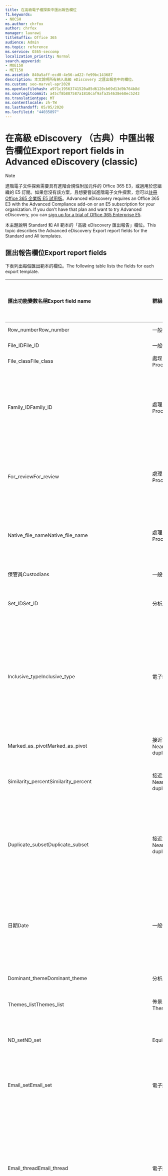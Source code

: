 ```yaml
---
title: 在高級電子檔探索中匯出報告欄位
f1.keywords:
- NOCSH
ms.author: chrfox
author: chrfox
manager: laurawi
titleSuffix: Office 365
audience: Admin
ms.topic: reference
ms.service: O365-seccomp
localization_priority: Normal
search.appverid:
- MOE150
- MET150
ms.assetid: 840a5aff-ecd0-4e56-ad22-fe99bc143687
description: 本文說明所有納入高級 eDiscovery 之匯出報告中的欄位。
ms.custom: seo-marvel-apr2020
ms.openlocfilehash: a971c19563741520a85d6120cb69d13d9b764b8d
ms.sourcegitcommit: a45cf8b887587a1810caf9afa354638e68ec5243
ms.translationtype: MT
ms.contentlocale: zh-TW
ms.lasthandoff: 05/05/2020
ms.locfileid: "44035897"
---
```

# <a name="export-report-fields-in-advanced-ediscovery-classic"></a><span data-ttu-id="b7404-103">在高級 eDiscovery （古典）中匯出報告欄位</span><span class="sxs-lookup"><span data-stu-id="b7404-103">Export report fields in Advanced eDiscovery (classic)</span></span>

> [!NOTE]
> <span data-ttu-id="b7404-p101">進階電子文件探索需要具有進階合規性附加元件的 Office 365 E3，或適用於您組織的 E5 訂閱。如果您沒有該方案，且想要嘗試進階電子文件探索，您可以[註冊 Office 365 企業版 E5 試用版](https://go.microsoft.com/fwlink/p/?LinkID=698279)。</span><span class="sxs-lookup"><span data-stu-id="b7404-p101">Advanced eDiscovery requires an Office 365 E3 with the Advanced Compliance add-on or an E5 subscription for your organization. If you don't have that plan and want to try Advanced eDiscovery, you can [sign up for a trial of Office 365 Enterprise E5](https://go.microsoft.com/fwlink/p/?LinkID=698279).</span></span> 
  
<span data-ttu-id="b7404-106">本主題說明 Standard 和 All 範本的「高級 eDiscovery 匯出報告」欄位。</span><span class="sxs-lookup"><span data-stu-id="b7404-106">This topic describes the Advanced eDiscovery Export report fields for the Standard and All templates.</span></span>
  
## <a name="export-report-fields"></a><span data-ttu-id="b7404-107">匯出報告欄位</span><span class="sxs-lookup"><span data-stu-id="b7404-107">Export report fields</span></span>

<span data-ttu-id="b7404-108">下表列出每個匯出範本的欄位。</span><span class="sxs-lookup"><span data-stu-id="b7404-108">The following table lists the fields for each export template.</span></span>
  
|<span data-ttu-id="b7404-109">**匯出功能變數名稱**</span><span class="sxs-lookup"><span data-stu-id="b7404-109">**Export field name**</span></span>|<span data-ttu-id="b7404-110">**群組**</span><span class="sxs-lookup"><span data-stu-id="b7404-110">**Group**</span></span>|<span data-ttu-id="b7404-111">**說明**</span><span class="sxs-lookup"><span data-stu-id="b7404-111">**Description**</span></span>|<span data-ttu-id="b7404-112">**可用於標準範本**</span><span class="sxs-lookup"><span data-stu-id="b7404-112">**Available in Standard template**</span></span>|<span data-ttu-id="b7404-113">**可用於所有範本**</span><span class="sxs-lookup"><span data-stu-id="b7404-113">**Available in All template**</span></span>|
|:-----|:-----|:-----|:-----|:-----|
|<span data-ttu-id="b7404-114">Row_number</span><span class="sxs-lookup"><span data-stu-id="b7404-114">Row_number</span></span>  <br/> |<span data-ttu-id="b7404-115">一般</span><span class="sxs-lookup"><span data-stu-id="b7404-115">General</span></span>  <br/> |<span data-ttu-id="b7404-116">列號。</span><span class="sxs-lookup"><span data-stu-id="b7404-116">Row number.</span></span>  <br/> |<span data-ttu-id="b7404-117">是</span><span class="sxs-lookup"><span data-stu-id="b7404-117">Yes</span></span>  <br/> |<span data-ttu-id="b7404-118">是</span><span class="sxs-lookup"><span data-stu-id="b7404-118">Yes</span></span>  <br/> |
|<span data-ttu-id="b7404-119">File_ID</span><span class="sxs-lookup"><span data-stu-id="b7404-119">File_ID</span></span>  <br/> |<span data-ttu-id="b7404-120">一般</span><span class="sxs-lookup"><span data-stu-id="b7404-120">General</span></span>  <br/> |<span data-ttu-id="b7404-121">檔識別碼。</span><span class="sxs-lookup"><span data-stu-id="b7404-121">File ID.</span></span>  <br/> |<span data-ttu-id="b7404-122">是</span><span class="sxs-lookup"><span data-stu-id="b7404-122">Yes</span></span>  <br/> |<span data-ttu-id="b7404-123">是</span><span class="sxs-lookup"><span data-stu-id="b7404-123">Yes</span></span>  <br/> |
|<span data-ttu-id="b7404-124">File_class</span><span class="sxs-lookup"><span data-stu-id="b7404-124">File_class</span></span>  <br/> |<span data-ttu-id="b7404-125">處理</span><span class="sxs-lookup"><span data-stu-id="b7404-125">Processing</span></span>  <br/> |<span data-ttu-id="b7404-126">檔類別。</span><span class="sxs-lookup"><span data-stu-id="b7404-126">File class.</span></span>  <br/> |<span data-ttu-id="b7404-127">是</span><span class="sxs-lookup"><span data-stu-id="b7404-127">Yes</span></span>  <br/> |<span data-ttu-id="b7404-128">是</span><span class="sxs-lookup"><span data-stu-id="b7404-128">Yes</span></span>  <br/> |
|<span data-ttu-id="b7404-129">Family_ID</span><span class="sxs-lookup"><span data-stu-id="b7404-129">Family_ID</span></span>  <br/> |<span data-ttu-id="b7404-130">處理</span><span class="sxs-lookup"><span data-stu-id="b7404-130">Processing</span></span>  <br/> |<span data-ttu-id="b7404-131">用以群組檔案（通常是電子郵件實例及其附件）的數值識別碼。</span><span class="sxs-lookup"><span data-stu-id="b7404-131">Numeric identifier that is used to group files (usually email instance and its attachments).</span></span>  <br/> |<span data-ttu-id="b7404-132">是</span><span class="sxs-lookup"><span data-stu-id="b7404-132">Yes</span></span>  <br/> |<span data-ttu-id="b7404-133">是</span><span class="sxs-lookup"><span data-stu-id="b7404-133">Yes</span></span>  <br/> |
|<span data-ttu-id="b7404-134">For_review</span><span class="sxs-lookup"><span data-stu-id="b7404-134">For_review</span></span>  <br/> |<span data-ttu-id="b7404-135">處理</span><span class="sxs-lookup"><span data-stu-id="b7404-135">Processing</span></span>  <br/> |<span data-ttu-id="b7404-136">旗標，指出將會包含在 [匯出以供審閱] 欄位。</span><span class="sxs-lookup"><span data-stu-id="b7404-136">Flag to indicate that the field will be included in export for review.</span></span>  <br/> |<span data-ttu-id="b7404-137">是</span><span class="sxs-lookup"><span data-stu-id="b7404-137">Yes</span></span>  <br/> |<span data-ttu-id="b7404-138">是</span><span class="sxs-lookup"><span data-stu-id="b7404-138">Yes</span></span>  <br/> |
|<span data-ttu-id="b7404-139">Native_file_name</span><span class="sxs-lookup"><span data-stu-id="b7404-139">Native_file_name</span></span>  <br/> |<span data-ttu-id="b7404-140">處理</span><span class="sxs-lookup"><span data-stu-id="b7404-140">Processing</span></span>  <br/> |<span data-ttu-id="b7404-141">原生檔案名，未參照資料夾及副檔名。</span><span class="sxs-lookup"><span data-stu-id="b7404-141">Native file name, without referencing folder and extension.</span></span>  <br/> |<span data-ttu-id="b7404-142">是</span><span class="sxs-lookup"><span data-stu-id="b7404-142">Yes</span></span>  <br/> |<span data-ttu-id="b7404-143">是</span><span class="sxs-lookup"><span data-stu-id="b7404-143">Yes</span></span>  <br/> |
|<span data-ttu-id="b7404-144">保管員</span><span class="sxs-lookup"><span data-stu-id="b7404-144">Custodians</span></span>  <br/> |<span data-ttu-id="b7404-145">一般</span><span class="sxs-lookup"><span data-stu-id="b7404-145">General</span></span>  <br/> |<span data-ttu-id="b7404-146">檔案的管理員。</span><span class="sxs-lookup"><span data-stu-id="b7404-146">Custodian of the file.</span></span>  <br/> |<span data-ttu-id="b7404-147">是</span><span class="sxs-lookup"><span data-stu-id="b7404-147">Yes</span></span>  <br/> |<span data-ttu-id="b7404-148">是</span><span class="sxs-lookup"><span data-stu-id="b7404-148">Yes</span></span>  <br/> |
|<span data-ttu-id="b7404-149">Set_ID</span><span class="sxs-lookup"><span data-stu-id="b7404-149">Set_ID</span></span>  <br/> |<span data-ttu-id="b7404-150">分析</span><span class="sxs-lookup"><span data-stu-id="b7404-150">Analyze</span></span>  <br/> |<span data-ttu-id="b7404-151">"ND set" 或「電子郵件組」識別碼。</span><span class="sxs-lookup"><span data-stu-id="b7404-151">"ND set" or "Email set" id.</span></span>  <br/> |<span data-ttu-id="b7404-152">是</span><span class="sxs-lookup"><span data-stu-id="b7404-152">Yes</span></span>  <br/> |<span data-ttu-id="b7404-153">是</span><span class="sxs-lookup"><span data-stu-id="b7404-153">Yes</span></span>  <br/> |
|<span data-ttu-id="b7404-154">Inclusive_type</span><span class="sxs-lookup"><span data-stu-id="b7404-154">Inclusive_type</span></span>  <br/> |<span data-ttu-id="b7404-155">電子郵件</span><span class="sxs-lookup"><span data-stu-id="b7404-155">Email</span></span>  <br/> |<span data-ttu-id="b7404-156">會指出是否包含檔，根據下列值：0（非包含）、包含1個包含專案、包含2個包含的副本。</span><span class="sxs-lookup"><span data-stu-id="b7404-156">Indicates if file is inclusive, according to the following values: 0 - not inclusive, 1 - Inclusive, 2 - Inclusive minus, 3 - Inclusive copy.</span></span>  <br/> |<span data-ttu-id="b7404-157">是</span><span class="sxs-lookup"><span data-stu-id="b7404-157">Yes</span></span>  <br/> |<span data-ttu-id="b7404-158">是</span><span class="sxs-lookup"><span data-stu-id="b7404-158">Yes</span></span>  <br/> |
|<span data-ttu-id="b7404-159">Marked_as_pivot</span><span class="sxs-lookup"><span data-stu-id="b7404-159">Marked_as_pivot</span></span>  <br/> |<span data-ttu-id="b7404-160">接近重複專案</span><span class="sxs-lookup"><span data-stu-id="b7404-160">Near duplicates</span></span>  <br/> |<span data-ttu-id="b7404-161">會指出檔是否為 pivot。</span><span class="sxs-lookup"><span data-stu-id="b7404-161">Indicates if the file is a pivot.</span></span>  <br/> |<span data-ttu-id="b7404-162">是</span><span class="sxs-lookup"><span data-stu-id="b7404-162">Yes</span></span>  <br/> |<span data-ttu-id="b7404-163">是</span><span class="sxs-lookup"><span data-stu-id="b7404-163">Yes</span></span>  <br/> |
|<span data-ttu-id="b7404-164">Similarity_percent</span><span class="sxs-lookup"><span data-stu-id="b7404-164">Similarity_percent</span></span>  <br/> |<span data-ttu-id="b7404-165">接近重複專案</span><span class="sxs-lookup"><span data-stu-id="b7404-165">Near duplicates</span></span>  <br/> |<span data-ttu-id="b7404-166">相對於 pivot 的相似性百分比。</span><span class="sxs-lookup"><span data-stu-id="b7404-166">Percentage of similarity relative to the pivot.</span></span>  <br/> |<span data-ttu-id="b7404-167">是</span><span class="sxs-lookup"><span data-stu-id="b7404-167">Yes</span></span>  <br/> |<span data-ttu-id="b7404-168">是</span><span class="sxs-lookup"><span data-stu-id="b7404-168">Yes</span></span>  <br/> |
|<span data-ttu-id="b7404-169">Duplicate_subset</span><span class="sxs-lookup"><span data-stu-id="b7404-169">Duplicate_subset</span></span>  <br/> |<span data-ttu-id="b7404-170">接近重複專案</span><span class="sxs-lookup"><span data-stu-id="b7404-170">Near duplicates</span></span>  <br/> |<span data-ttu-id="b7404-171">重複子集的唯一識別碼。</span><span class="sxs-lookup"><span data-stu-id="b7404-171">Unique identifier of the duplicate subset.</span></span> <span data-ttu-id="b7404-172">會指出檔案是否有完全相同的文字重複。</span><span class="sxs-lookup"><span data-stu-id="b7404-172">Indicates whether the file has exact text duplicates.</span></span>  <br/> |<span data-ttu-id="b7404-173">是</span><span class="sxs-lookup"><span data-stu-id="b7404-173">Yes</span></span>  <br/> |<span data-ttu-id="b7404-174">是</span><span class="sxs-lookup"><span data-stu-id="b7404-174">Yes</span></span>  <br/> |
|<span data-ttu-id="b7404-175">日期</span><span class="sxs-lookup"><span data-stu-id="b7404-175">Date</span></span>  <br/> |<span data-ttu-id="b7404-176">一般</span><span class="sxs-lookup"><span data-stu-id="b7404-176">General</span></span>  <br/> |<span data-ttu-id="b7404-177">檔日期（取決於檔案類型-電子郵件：傳送日期; 檔：修改日期）。</span><span class="sxs-lookup"><span data-stu-id="b7404-177">Date of file (depends on file type - email: date sent; document: date modified).</span></span>  <br/> |<span data-ttu-id="b7404-178">是</span><span class="sxs-lookup"><span data-stu-id="b7404-178">Yes</span></span>  <br/> |<span data-ttu-id="b7404-179">是</span><span class="sxs-lookup"><span data-stu-id="b7404-179">Yes</span></span>  <br/> |
|<span data-ttu-id="b7404-180">Dominant_theme</span><span class="sxs-lookup"><span data-stu-id="b7404-180">Dominant_theme</span></span>  <br/> |<span data-ttu-id="b7404-181">分析</span><span class="sxs-lookup"><span data-stu-id="b7404-181">Analyze</span></span>  <br/> |<span data-ttu-id="b7404-182">檔案的主要主題。</span><span class="sxs-lookup"><span data-stu-id="b7404-182">Primary Theme of the file.</span></span>  <br/> |<span data-ttu-id="b7404-183">是</span><span class="sxs-lookup"><span data-stu-id="b7404-183">Yes</span></span>  <br/> |<span data-ttu-id="b7404-184">是</span><span class="sxs-lookup"><span data-stu-id="b7404-184">Yes</span></span>  <br/> |
|<span data-ttu-id="b7404-185">Themes_list</span><span class="sxs-lookup"><span data-stu-id="b7404-185">Themes_list</span></span>  <br/> |<span data-ttu-id="b7404-186">佈景主題</span><span class="sxs-lookup"><span data-stu-id="b7404-186">Themes</span></span>  <br/> |<span data-ttu-id="b7404-187">主題名稱的清單。</span><span class="sxs-lookup"><span data-stu-id="b7404-187">List of Theme names.</span></span>  <br/> |<span data-ttu-id="b7404-188">是</span><span class="sxs-lookup"><span data-stu-id="b7404-188">Yes</span></span>  <br/> |<span data-ttu-id="b7404-189">是</span><span class="sxs-lookup"><span data-stu-id="b7404-189">Yes</span></span>  <br/> |
|<span data-ttu-id="b7404-190">ND_set</span><span class="sxs-lookup"><span data-stu-id="b7404-190">ND_set</span></span>  <br/> |<span data-ttu-id="b7404-191">EquiSet</span><span class="sxs-lookup"><span data-stu-id="b7404-191">EquiSet</span></span>  <br/> |<span data-ttu-id="b7404-192">Nearduplicate 集的唯一數位識別碼。</span><span class="sxs-lookup"><span data-stu-id="b7404-192">Unique numeric identifier of a Nearduplicate set.</span></span>  <br/> |<span data-ttu-id="b7404-193">是</span><span class="sxs-lookup"><span data-stu-id="b7404-193">Yes</span></span>  <br/> |<span data-ttu-id="b7404-194">是</span><span class="sxs-lookup"><span data-stu-id="b7404-194">Yes</span></span>  <br/> |
|<span data-ttu-id="b7404-195">Email_set</span><span class="sxs-lookup"><span data-stu-id="b7404-195">Email_set</span></span>  <br/> |<span data-ttu-id="b7404-196">電子郵件</span><span class="sxs-lookup"><span data-stu-id="b7404-196">Email</span></span>  <br/> |<span data-ttu-id="b7404-197">電子郵件組的唯一數位識別碼。</span><span class="sxs-lookup"><span data-stu-id="b7404-197">Unique numeric identifier of an Email set.</span></span>  <br/> |<span data-ttu-id="b7404-198">是</span><span class="sxs-lookup"><span data-stu-id="b7404-198">Yes</span></span>  <br/> |<span data-ttu-id="b7404-199">是</span><span class="sxs-lookup"><span data-stu-id="b7404-199">Yes</span></span>  <br/> |
|<span data-ttu-id="b7404-200">Email_thread</span><span class="sxs-lookup"><span data-stu-id="b7404-200">Email_thread</span></span>  <br/> |<span data-ttu-id="b7404-201">電子郵件</span><span class="sxs-lookup"><span data-stu-id="b7404-201">Email</span></span>  <br/> |<span data-ttu-id="b7404-202">描述電子郵件內電子郵件的位置，此電子郵件是由從根目錄到目前電子郵件的所有節點 IDs 所組成，以句點分隔。</span><span class="sxs-lookup"><span data-stu-id="b7404-202">Describes the position of the email within the Email set Consists of all Node IDs from the root to the current email, separated by periods.</span></span>  <br/> |<span data-ttu-id="b7404-203">是</span><span class="sxs-lookup"><span data-stu-id="b7404-203">Yes</span></span>  <br/> |<span data-ttu-id="b7404-204">是</span><span class="sxs-lookup"><span data-stu-id="b7404-204">Yes</span></span>  <br/> |
|<span data-ttu-id="b7404-205">Email_subject</span><span class="sxs-lookup"><span data-stu-id="b7404-205">Email_subject</span></span>  <br/> |<span data-ttu-id="b7404-206">電子郵件</span><span class="sxs-lookup"><span data-stu-id="b7404-206">Email</span></span>  <br/> |<span data-ttu-id="b7404-207">電子郵件的主旨。</span><span class="sxs-lookup"><span data-stu-id="b7404-207">Subject of the email.</span></span>  <br/> |<span data-ttu-id="b7404-208">是</span><span class="sxs-lookup"><span data-stu-id="b7404-208">Yes</span></span>  <br/> |<span data-ttu-id="b7404-209">是</span><span class="sxs-lookup"><span data-stu-id="b7404-209">Yes</span></span>  <br/> |
|<span data-ttu-id="b7404-210">Email_date_sent</span><span class="sxs-lookup"><span data-stu-id="b7404-210">Email_date_sent</span></span>  <br/> |<span data-ttu-id="b7404-211">電子郵件</span><span class="sxs-lookup"><span data-stu-id="b7404-211">Email</span></span>  <br/> |<span data-ttu-id="b7404-212">電子郵件的傳送日期。</span><span class="sxs-lookup"><span data-stu-id="b7404-212">Date on which the email was sent.</span></span>  <br/> |<span data-ttu-id="b7404-213">是</span><span class="sxs-lookup"><span data-stu-id="b7404-213">Yes</span></span>  <br/> |<span data-ttu-id="b7404-214">是</span><span class="sxs-lookup"><span data-stu-id="b7404-214">Yes</span></span>  <br/> |
|<span data-ttu-id="b7404-215">Email_participants</span><span class="sxs-lookup"><span data-stu-id="b7404-215">Email_participants</span></span>  <br/> |<span data-ttu-id="b7404-216">電子郵件</span><span class="sxs-lookup"><span data-stu-id="b7404-216">Email</span></span>  <br/> |<span data-ttu-id="b7404-217">電子郵件線索中所有參與者的電子郵件地址，包含缺失的連結。</span><span class="sxs-lookup"><span data-stu-id="b7404-217">Email addresses of all participants in an email thread, including for missing links.</span></span>  <br/> |<span data-ttu-id="b7404-218">是</span><span class="sxs-lookup"><span data-stu-id="b7404-218">Yes</span></span>  <br/> |<span data-ttu-id="b7404-219">是</span><span class="sxs-lookup"><span data-stu-id="b7404-219">Yes</span></span>  <br/> |
|<span data-ttu-id="b7404-220">Email_participant_domains</span><span class="sxs-lookup"><span data-stu-id="b7404-220">Email_participant_domains</span></span>  <br/> |<span data-ttu-id="b7404-221">電子郵件</span><span class="sxs-lookup"><span data-stu-id="b7404-221">Email</span></span>  <br/> |<span data-ttu-id="b7404-222">電子郵件執行緒中所有參與者的網域，包含缺失的連結。</span><span class="sxs-lookup"><span data-stu-id="b7404-222">Domains of all participants in an email thread, including for missing link.</span></span>  <br/> |<span data-ttu-id="b7404-223">是</span><span class="sxs-lookup"><span data-stu-id="b7404-223">Yes</span></span>  <br/> |<span data-ttu-id="b7404-224">是</span><span class="sxs-lookup"><span data-stu-id="b7404-224">Yes</span></span>  <br/> |
|<span data-ttu-id="b7404-225">Email_sender</span><span class="sxs-lookup"><span data-stu-id="b7404-225">Email_sender</span></span>  <br/> |<span data-ttu-id="b7404-226">電子郵件</span><span class="sxs-lookup"><span data-stu-id="b7404-226">Email</span></span>  <br/> |<span data-ttu-id="b7404-227">電子郵件寄件者名稱及（或）位址。</span><span class="sxs-lookup"><span data-stu-id="b7404-227">Email sender name and/or address.</span></span>  <br/> |<span data-ttu-id="b7404-228">是</span><span class="sxs-lookup"><span data-stu-id="b7404-228">Yes</span></span>  <br/> |<span data-ttu-id="b7404-229">是</span><span class="sxs-lookup"><span data-stu-id="b7404-229">Yes</span></span>  <br/> |
|<span data-ttu-id="b7404-230">Email_sender_domain</span><span class="sxs-lookup"><span data-stu-id="b7404-230">Email_sender_domain</span></span>  <br/> |<span data-ttu-id="b7404-231">電子郵件</span><span class="sxs-lookup"><span data-stu-id="b7404-231">Email</span></span>  <br/> |<span data-ttu-id="b7404-232">電子郵件寄件者的網域。</span><span class="sxs-lookup"><span data-stu-id="b7404-232">Email sender's domain.</span></span>  <br/> |<span data-ttu-id="b7404-233">是</span><span class="sxs-lookup"><span data-stu-id="b7404-233">Yes</span></span>  <br/> |<span data-ttu-id="b7404-234">是</span><span class="sxs-lookup"><span data-stu-id="b7404-234">Yes</span></span>  <br/> |
|<span data-ttu-id="b7404-235">Email_to</span><span class="sxs-lookup"><span data-stu-id="b7404-235">Email_to</span></span>  <br/> |<span data-ttu-id="b7404-236">電子郵件</span><span class="sxs-lookup"><span data-stu-id="b7404-236">Email</span></span>  <br/> |<span data-ttu-id="b7404-237">電子郵件的收件者。</span><span class="sxs-lookup"><span data-stu-id="b7404-237">To recipient of the email.</span></span>  <br/> |<span data-ttu-id="b7404-238">是</span><span class="sxs-lookup"><span data-stu-id="b7404-238">Yes</span></span>  <br/> |<span data-ttu-id="b7404-239">是</span><span class="sxs-lookup"><span data-stu-id="b7404-239">Yes</span></span>  <br/> |
|<span data-ttu-id="b7404-240">Email_cc</span><span class="sxs-lookup"><span data-stu-id="b7404-240">Email_cc</span></span>  <br/> |<span data-ttu-id="b7404-241">電子郵件</span><span class="sxs-lookup"><span data-stu-id="b7404-241">Email</span></span>  <br/> |<span data-ttu-id="b7404-242">電子郵件的抄送收件者。</span><span class="sxs-lookup"><span data-stu-id="b7404-242">CC recipient of the email.</span></span>  <br/> |<span data-ttu-id="b7404-243">是</span><span class="sxs-lookup"><span data-stu-id="b7404-243">Yes</span></span>  <br/> |<span data-ttu-id="b7404-244">是</span><span class="sxs-lookup"><span data-stu-id="b7404-244">Yes</span></span>  <br/> |
|<span data-ttu-id="b7404-245">Email_bcc</span><span class="sxs-lookup"><span data-stu-id="b7404-245">Email_bcc</span></span>  <br/> |<span data-ttu-id="b7404-246">電子郵件</span><span class="sxs-lookup"><span data-stu-id="b7404-246">Email</span></span>  <br/> |<span data-ttu-id="b7404-247">電子郵件的密件副本收件者。</span><span class="sxs-lookup"><span data-stu-id="b7404-247">BCC recipient of the email.</span></span>  <br/> |<span data-ttu-id="b7404-248">是</span><span class="sxs-lookup"><span data-stu-id="b7404-248">Yes</span></span>  <br/> |<span data-ttu-id="b7404-249">是</span><span class="sxs-lookup"><span data-stu-id="b7404-249">Yes</span></span>  <br/> |
|<span data-ttu-id="b7404-250">Email_recipient_domains</span><span class="sxs-lookup"><span data-stu-id="b7404-250">Email_recipient_domains</span></span>  <br/> |<span data-ttu-id="b7404-251">電子郵件</span><span class="sxs-lookup"><span data-stu-id="b7404-251">Email</span></span>  <br/> |<span data-ttu-id="b7404-252">電子郵件收件者網域（收件者、抄送及密送）。</span><span class="sxs-lookup"><span data-stu-id="b7404-252">Email recipients domains (To, CC, and BCC).</span></span>  <br/> |<span data-ttu-id="b7404-253">是</span><span class="sxs-lookup"><span data-stu-id="b7404-253">Yes</span></span>  <br/> |<span data-ttu-id="b7404-254">是</span><span class="sxs-lookup"><span data-stu-id="b7404-254">Yes</span></span>  <br/> |
|<span data-ttu-id="b7404-255">Email_date_received</span><span class="sxs-lookup"><span data-stu-id="b7404-255">Email_date_received</span></span>  <br/> |<span data-ttu-id="b7404-256">電子郵件</span><span class="sxs-lookup"><span data-stu-id="b7404-256">Email</span></span>  <br/> |<span data-ttu-id="b7404-257">接收電子郵件的日期。</span><span class="sxs-lookup"><span data-stu-id="b7404-257">Date on which email was received.</span></span>  <br/> |<span data-ttu-id="b7404-258">是</span><span class="sxs-lookup"><span data-stu-id="b7404-258">Yes</span></span>  <br/> |<span data-ttu-id="b7404-259">是</span><span class="sxs-lookup"><span data-stu-id="b7404-259">Yes</span></span>  <br/> |
|<span data-ttu-id="b7404-260">Email_action</span><span class="sxs-lookup"><span data-stu-id="b7404-260">Email_action</span></span>  <br/> |<span data-ttu-id="b7404-261">電子郵件</span><span class="sxs-lookup"><span data-stu-id="b7404-261">Email</span></span>  <br/> |<span data-ttu-id="b7404-262">值：根據電子郵件主旨：「轉寄」（適用于 "FW:"）、「回復」（適用于 "RE:"）或 "Other" （其他主題文字）。</span><span class="sxs-lookup"><span data-stu-id="b7404-262">Values: according to Email Subject: "Forward" (for "FW:"), "Reply" (for "RE:") or "Other" (other Subject text).</span></span>  <br/> |<span data-ttu-id="b7404-263">是</span><span class="sxs-lookup"><span data-stu-id="b7404-263">Yes</span></span>  <br/> |<span data-ttu-id="b7404-264">是</span><span class="sxs-lookup"><span data-stu-id="b7404-264">Yes</span></span>  <br/> |
|<span data-ttu-id="b7404-265">Meeting_Start_Date/Time</span><span class="sxs-lookup"><span data-stu-id="b7404-265">Meeting_Start_Date/Time</span></span>  <br/> ||<span data-ttu-id="b7404-266">會議專案開始的日期和時間。</span><span class="sxs-lookup"><span data-stu-id="b7404-266">The date and time at which a meeting item started.</span></span>  <br/> |<span data-ttu-id="b7404-267">是</span><span class="sxs-lookup"><span data-stu-id="b7404-267">Yes</span></span>  <br/> |<span data-ttu-id="b7404-268">是</span><span class="sxs-lookup"><span data-stu-id="b7404-268">Yes</span></span>  <br/> |
|<span data-ttu-id="b7404-269">Meeting_End_Date/Time</span><span class="sxs-lookup"><span data-stu-id="b7404-269">Meeting_End_Date/Time</span></span>  <br/> ||<span data-ttu-id="b7404-270">會議專案結束的日期和時間。</span><span class="sxs-lookup"><span data-stu-id="b7404-270">The date and time at which a meeting item ended.</span></span>  <br/> |<span data-ttu-id="b7404-271">是</span><span class="sxs-lookup"><span data-stu-id="b7404-271">Yes</span></span>  <br/> |<span data-ttu-id="b7404-272">是</span><span class="sxs-lookup"><span data-stu-id="b7404-272">Yes</span></span>  <br/> |
|<span data-ttu-id="b7404-273">File_relevance_score</span><span class="sxs-lookup"><span data-stu-id="b7404-273">File_relevance_score</span></span>  <br/> |<span data-ttu-id="b7404-274">相關性</span><span class="sxs-lookup"><span data-stu-id="b7404-274">Relevance</span></span>  <br/> |<span data-ttu-id="b7404-275">相關性分數（0-100）。</span><span class="sxs-lookup"><span data-stu-id="b7404-275">Relevance score (0-100).</span></span> <span data-ttu-id="b7404-276">每個問題。</span><span class="sxs-lookup"><span data-stu-id="b7404-276">Per issue.</span></span>  <br/> |<span data-ttu-id="b7404-277">是</span><span class="sxs-lookup"><span data-stu-id="b7404-277">Yes</span></span>  <br/> |<span data-ttu-id="b7404-278">是</span><span class="sxs-lookup"><span data-stu-id="b7404-278">Yes</span></span>  <br/> |
|<span data-ttu-id="b7404-279">Family_relevance_score</span><span class="sxs-lookup"><span data-stu-id="b7404-279">Family_relevance_score</span></span>  <br/> |<span data-ttu-id="b7404-280">相關性</span><span class="sxs-lookup"><span data-stu-id="b7404-280">Relevance</span></span>  <br/> |<span data-ttu-id="b7404-281">最大系列相關性分數（0-100）。</span><span class="sxs-lookup"><span data-stu-id="b7404-281">Max family Relevance score (0-100).</span></span> <span data-ttu-id="b7404-282">每個問題。</span><span class="sxs-lookup"><span data-stu-id="b7404-282">Per issue.</span></span>  <br/> |<span data-ttu-id="b7404-283">是</span><span class="sxs-lookup"><span data-stu-id="b7404-283">Yes</span></span>  <br/> |<span data-ttu-id="b7404-284">是</span><span class="sxs-lookup"><span data-stu-id="b7404-284">Yes</span></span>  <br/> |
|<span data-ttu-id="b7404-285">Relevance_tag</span><span class="sxs-lookup"><span data-stu-id="b7404-285">Relevance_tag</span></span>  <br/> |<span data-ttu-id="b7404-286">相關性</span><span class="sxs-lookup"><span data-stu-id="b7404-286">Relevance</span></span>  <br/> |<span data-ttu-id="b7404-287">檔的標記（如果檔案已手動標示為相關性）。</span><span class="sxs-lookup"><span data-stu-id="b7404-287">Tagging of the file, if the file was manually tagged in Relevance.</span></span> <span data-ttu-id="b7404-288">每個問題。</span><span class="sxs-lookup"><span data-stu-id="b7404-288">Per issue.</span></span>  <br/> |<span data-ttu-id="b7404-289">是</span><span class="sxs-lookup"><span data-stu-id="b7404-289">Yes</span></span>  <br/> |<span data-ttu-id="b7404-290">是</span><span class="sxs-lookup"><span data-stu-id="b7404-290">Yes</span></span>  <br/> |
|<span data-ttu-id="b7404-291">Relevance_load_group</span><span class="sxs-lookup"><span data-stu-id="b7404-291">Relevance_load_group</span></span>  <br/> |<span data-ttu-id="b7404-292">相關性</span><span class="sxs-lookup"><span data-stu-id="b7404-292">Relevance</span></span>  <br/> |<span data-ttu-id="b7404-293">指定檔案的相關性載入群組，每個問題的欄位。</span><span class="sxs-lookup"><span data-stu-id="b7404-293">Relevance Load group, of the specified file, with a field per issue.</span></span>  <br/> |<span data-ttu-id="b7404-294">是</span><span class="sxs-lookup"><span data-stu-id="b7404-294">Yes</span></span>  <br/> |<span data-ttu-id="b7404-295">是</span><span class="sxs-lookup"><span data-stu-id="b7404-295">Yes</span></span>  <br/> |
|<span data-ttu-id="b7404-296">Normalized_relevance_score</span><span class="sxs-lookup"><span data-stu-id="b7404-296">Normalized_relevance_score</span></span>  <br/> |<span data-ttu-id="b7404-297">相關性</span><span class="sxs-lookup"><span data-stu-id="b7404-297">Relevance</span></span>  <br/> |<span data-ttu-id="b7404-298">標準化相關性分數（0-100），其適用于問題與負載之間的比較。</span><span class="sxs-lookup"><span data-stu-id="b7404-298">Normalized Relevance score (0-100), which is comparable between issues and loads.</span></span>  <br/> |<span data-ttu-id="b7404-299">是</span><span class="sxs-lookup"><span data-stu-id="b7404-299">Yes</span></span>  <br/> |<span data-ttu-id="b7404-300">是</span><span class="sxs-lookup"><span data-stu-id="b7404-300">Yes</span></span>  <br/> |
|<span data-ttu-id="b7404-301">Marked_as_seed</span><span class="sxs-lookup"><span data-stu-id="b7404-301">Marked_as_seed</span></span>  <br/> |<span data-ttu-id="b7404-302">相關性</span><span class="sxs-lookup"><span data-stu-id="b7404-302">Relevance</span></span>  <br/> |<span data-ttu-id="b7404-303">檔的標記（如果它已設定為每個問題的相關性檔案）/類別。</span><span class="sxs-lookup"><span data-stu-id="b7404-303">Tagging of the file, if it was set to be as a seed file in Relevance Per issue/category.</span></span>  <br/> |<span data-ttu-id="b7404-304">是</span><span class="sxs-lookup"><span data-stu-id="b7404-304">Yes</span></span>  <br/> |<span data-ttu-id="b7404-305">是</span><span class="sxs-lookup"><span data-stu-id="b7404-305">Yes</span></span>  <br/> |
|<span data-ttu-id="b7404-306">Marked_as_pre 標記</span><span class="sxs-lookup"><span data-stu-id="b7404-306">Marked_as_pre-tagged</span></span>  <br/> |<span data-ttu-id="b7404-307">相關性</span><span class="sxs-lookup"><span data-stu-id="b7404-307">Relevance</span></span>  <br/> |<span data-ttu-id="b7404-308">檔的標記（如果它已設定為 [每個問題的相關性）]。</span><span class="sxs-lookup"><span data-stu-id="b7404-308">Tagging of the file, if it was set as pre-tagged in Relevance Per issue/category.</span></span>  <br/> |<span data-ttu-id="b7404-309">是</span><span class="sxs-lookup"><span data-stu-id="b7404-309">Yes</span></span>  <br/> |<span data-ttu-id="b7404-310">是</span><span class="sxs-lookup"><span data-stu-id="b7404-310">Yes</span></span>  <br/> |
|<span data-ttu-id="b7404-311">Relevance_status_description</span><span class="sxs-lookup"><span data-stu-id="b7404-311">Relevance_status_description</span></span>  <br/> |<span data-ttu-id="b7404-312">相關性</span><span class="sxs-lookup"><span data-stu-id="b7404-312">Relevance</span></span>  <br/> |<span data-ttu-id="b7404-313">相關性狀態的描述。</span><span class="sxs-lookup"><span data-stu-id="b7404-313">Description of the relevance status.</span></span>  <br/> |<span data-ttu-id="b7404-314">是</span><span class="sxs-lookup"><span data-stu-id="b7404-314">Yes</span></span>  <br/> |<span data-ttu-id="b7404-315">是</span><span class="sxs-lookup"><span data-stu-id="b7404-315">Yes</span></span>  <br/> |
|<span data-ttu-id="b7404-316">留言</span><span class="sxs-lookup"><span data-stu-id="b7404-316">Comment</span></span>  <br/> |<span data-ttu-id="b7404-317">一般</span><span class="sxs-lookup"><span data-stu-id="b7404-317">General</span></span>  <br/> |<span data-ttu-id="b7404-318">使用者輸入的批註。</span><span class="sxs-lookup"><span data-stu-id="b7404-318">Comment entered by the user.</span></span>  <br/> |<span data-ttu-id="b7404-319">是</span><span class="sxs-lookup"><span data-stu-id="b7404-319">Yes</span></span>  <br/> |<span data-ttu-id="b7404-320">是</span><span class="sxs-lookup"><span data-stu-id="b7404-320">Yes</span></span>  <br/> |
|<span data-ttu-id="b7404-321">Export_input_path</span><span class="sxs-lookup"><span data-stu-id="b7404-321">Export_input_path</span></span>  <br/> |<span data-ttu-id="b7404-322">處理</span><span class="sxs-lookup"><span data-stu-id="b7404-322">Processing</span></span>  <br/> |<span data-ttu-id="b7404-323">匯出輸入路徑。</span><span class="sxs-lookup"><span data-stu-id="b7404-323">Export input path.</span></span>  <br/> |<span data-ttu-id="b7404-324">是</span><span class="sxs-lookup"><span data-stu-id="b7404-324">Yes</span></span>  <br/> |<span data-ttu-id="b7404-325">是</span><span class="sxs-lookup"><span data-stu-id="b7404-325">Yes</span></span>  <br/> |
|<span data-ttu-id="b7404-326">Pivot_ID</span><span class="sxs-lookup"><span data-stu-id="b7404-326">Pivot_ID</span></span>  <br/> |<span data-ttu-id="b7404-327">接近重複專案</span><span class="sxs-lookup"><span data-stu-id="b7404-327">Near Duplicates</span></span>  <br/> |<span data-ttu-id="b7404-328">檔的樞紐分析表識別碼。</span><span class="sxs-lookup"><span data-stu-id="b7404-328">Pivot ID of the file.</span></span>  <br/> |<span data-ttu-id="b7404-329">是</span><span class="sxs-lookup"><span data-stu-id="b7404-329">Yes</span></span>  <br/> |<span data-ttu-id="b7404-330">是</span><span class="sxs-lookup"><span data-stu-id="b7404-330">Yes</span></span>  <br/> |
|<span data-ttu-id="b7404-331">Family_size</span><span class="sxs-lookup"><span data-stu-id="b7404-331">Family_size</span></span>  <br/> |<span data-ttu-id="b7404-332">處理</span><span class="sxs-lookup"><span data-stu-id="b7404-332">Processing</span></span>  <br/> |<span data-ttu-id="b7404-333">系列中的檔案數目。</span><span class="sxs-lookup"><span data-stu-id="b7404-333">Number of files in a family.</span></span>  <br/> |<span data-ttu-id="b7404-334">是</span><span class="sxs-lookup"><span data-stu-id="b7404-334">Yes</span></span>  <br/> |<span data-ttu-id="b7404-335">是</span><span class="sxs-lookup"><span data-stu-id="b7404-335">Yes</span></span>  <br/> |
|<span data-ttu-id="b7404-336">Native_type</span><span class="sxs-lookup"><span data-stu-id="b7404-336">Native_type</span></span>  <br/> |<span data-ttu-id="b7404-337">處理</span><span class="sxs-lookup"><span data-stu-id="b7404-337">Processing</span></span>  <br/> |<span data-ttu-id="b7404-338">原生檔案類型。</span><span class="sxs-lookup"><span data-stu-id="b7404-338">Native file type.</span></span> <span data-ttu-id="b7404-339">例如，試算表或簡報。</span><span class="sxs-lookup"><span data-stu-id="b7404-339">For example, spreadsheet or presentation.</span></span>  <br/> |<span data-ttu-id="b7404-340">是</span><span class="sxs-lookup"><span data-stu-id="b7404-340">Yes</span></span>  <br/> |<span data-ttu-id="b7404-341">是</span><span class="sxs-lookup"><span data-stu-id="b7404-341">Yes</span></span>  <br/> |
|<span data-ttu-id="b7404-342">Native_MD5</span><span class="sxs-lookup"><span data-stu-id="b7404-342">Native_MD5</span></span>  <br/> |<span data-ttu-id="b7404-343">處理</span><span class="sxs-lookup"><span data-stu-id="b7404-343">Processing</span></span>  <br/> |<span data-ttu-id="b7404-344">原生檔案 MD5 雜湊值。</span><span class="sxs-lookup"><span data-stu-id="b7404-344">MD5 hash value of the native file.</span></span>  <br/> |<span data-ttu-id="b7404-345">是</span><span class="sxs-lookup"><span data-stu-id="b7404-345">Yes</span></span>  <br/> |<span data-ttu-id="b7404-346">是</span><span class="sxs-lookup"><span data-stu-id="b7404-346">Yes</span></span>  <br/> |
|<span data-ttu-id="b7404-347">Native_size</span><span class="sxs-lookup"><span data-stu-id="b7404-347">Native_size</span></span>  <br/> |<span data-ttu-id="b7404-348">處理</span><span class="sxs-lookup"><span data-stu-id="b7404-348">Processing</span></span>  <br/> |<span data-ttu-id="b7404-349">原生檔案大小。</span><span class="sxs-lookup"><span data-stu-id="b7404-349">Native file size.</span></span>  <br/> |<span data-ttu-id="b7404-350">是</span><span class="sxs-lookup"><span data-stu-id="b7404-350">Yes</span></span>  <br/> |<span data-ttu-id="b7404-351">是</span><span class="sxs-lookup"><span data-stu-id="b7404-351">Yes</span></span>  <br/> |
|<span data-ttu-id="b7404-352">Native_extension</span><span class="sxs-lookup"><span data-stu-id="b7404-352">Native_extension</span></span>  <br/> |<span data-ttu-id="b7404-353">處理</span><span class="sxs-lookup"><span data-stu-id="b7404-353">Processing</span></span>  <br/> |<span data-ttu-id="b7404-354">原生副檔名。</span><span class="sxs-lookup"><span data-stu-id="b7404-354">Native file extension.</span></span>  <br/> |<span data-ttu-id="b7404-355">是</span><span class="sxs-lookup"><span data-stu-id="b7404-355">Yes</span></span>  <br/> |<span data-ttu-id="b7404-356">是</span><span class="sxs-lookup"><span data-stu-id="b7404-356">Yes</span></span>  <br/> |
|<span data-ttu-id="b7404-357">Doc_date_modified</span><span class="sxs-lookup"><span data-stu-id="b7404-357">Doc_date_modified</span></span>  <br/> |<span data-ttu-id="b7404-358">檔案屬性</span><span class="sxs-lookup"><span data-stu-id="b7404-358">Document Properties</span></span>  <br/> |<span data-ttu-id="b7404-359">修改原生檔案的日期（從檔案的中繼資料中取得）。</span><span class="sxs-lookup"><span data-stu-id="b7404-359">Date native file was modified, taken from the file's metadata.</span></span>  <br/> |<span data-ttu-id="b7404-360">是</span><span class="sxs-lookup"><span data-stu-id="b7404-360">Yes</span></span>  <br/> |<span data-ttu-id="b7404-361">是</span><span class="sxs-lookup"><span data-stu-id="b7404-361">Yes</span></span>  <br/> |
|<span data-ttu-id="b7404-362">Doc_date_created</span><span class="sxs-lookup"><span data-stu-id="b7404-362">Doc_date_created</span></span>  <br/> |<span data-ttu-id="b7404-363">檔案屬性</span><span class="sxs-lookup"><span data-stu-id="b7404-363">Document Properties</span></span>  <br/> |<span data-ttu-id="b7404-364">從檔案的中繼資料中所建立的原生檔案的建立日期。</span><span class="sxs-lookup"><span data-stu-id="b7404-364">Date native file was created, taken from the file's metadata.</span></span>  <br/> |<span data-ttu-id="b7404-365">是</span><span class="sxs-lookup"><span data-stu-id="b7404-365">Yes</span></span>  <br/> |<span data-ttu-id="b7404-366">是</span><span class="sxs-lookup"><span data-stu-id="b7404-366">Yes</span></span>  <br/> |
|<span data-ttu-id="b7404-367">Doc_modified_by</span><span class="sxs-lookup"><span data-stu-id="b7404-367">Doc_modified_by</span></span>  <br/> |<span data-ttu-id="b7404-368">檔案屬性</span><span class="sxs-lookup"><span data-stu-id="b7404-368">Document Properties</span></span>  <br/> |<span data-ttu-id="b7404-369">修改原生檔案的使用者，來自檔案的中繼資料。</span><span class="sxs-lookup"><span data-stu-id="b7404-369">User who modified native file, taken from the file's metadata.</span></span>  <br/> |<span data-ttu-id="b7404-370">是</span><span class="sxs-lookup"><span data-stu-id="b7404-370">Yes</span></span>  <br/> |<span data-ttu-id="b7404-371">是</span><span class="sxs-lookup"><span data-stu-id="b7404-371">Yes</span></span>  <br/> |
|<span data-ttu-id="b7404-372">O365_date_modified</span><span class="sxs-lookup"><span data-stu-id="b7404-372">O365_date_modified</span></span>  <br/> |<span data-ttu-id="b7404-373">檔案屬性</span><span class="sxs-lookup"><span data-stu-id="b7404-373">Document Properties</span></span>  <br/> |<span data-ttu-id="b7404-374">修改原生檔案的日期（從 SharePoint 或 Exchange 欄位取得）。</span><span class="sxs-lookup"><span data-stu-id="b7404-374">Date native file was modified, taken from the either SharePoint or Exchange fields.</span></span>  <br/> |<span data-ttu-id="b7404-375">是</span><span class="sxs-lookup"><span data-stu-id="b7404-375">Yes</span></span>  <br/> |<span data-ttu-id="b7404-376">是</span><span class="sxs-lookup"><span data-stu-id="b7404-376">Yes</span></span>  <br/> |
|<span data-ttu-id="b7404-377">O365_date_created</span><span class="sxs-lookup"><span data-stu-id="b7404-377">O365_date_created</span></span>  <br/> |<span data-ttu-id="b7404-378">檔案屬性</span><span class="sxs-lookup"><span data-stu-id="b7404-378">Document Properties</span></span>  <br/> |<span data-ttu-id="b7404-379">從 SharePoint 或 Exchange 欄位建立的原生檔案。</span><span class="sxs-lookup"><span data-stu-id="b7404-379">Date native file was created, taken from either SharePoint or Exchange fields.</span></span>  <br/> |<span data-ttu-id="b7404-380">是</span><span class="sxs-lookup"><span data-stu-id="b7404-380">Yes</span></span>  <br/> |<span data-ttu-id="b7404-381">是</span><span class="sxs-lookup"><span data-stu-id="b7404-381">Yes</span></span>  <br/> |
|<span data-ttu-id="b7404-382">O365_modified_by</span><span class="sxs-lookup"><span data-stu-id="b7404-382">O365_modified_by</span></span>  <br/> |<span data-ttu-id="b7404-383">檔案屬性</span><span class="sxs-lookup"><span data-stu-id="b7404-383">Document Properties</span></span>  <br/> |<span data-ttu-id="b7404-384">從 SharePoint 或 Exchange 欄位取得的上次修改原生檔案的使用者。</span><span class="sxs-lookup"><span data-stu-id="b7404-384">User who last modified native file, taken from either SharePoint or Exchange fields.</span></span>  <br/> |<span data-ttu-id="b7404-385">是</span><span class="sxs-lookup"><span data-stu-id="b7404-385">Yes</span></span>  <br/> |<span data-ttu-id="b7404-386">是</span><span class="sxs-lookup"><span data-stu-id="b7404-386">Yes</span></span>  <br/> |
|<span data-ttu-id="b7404-387">Compound_path</span><span class="sxs-lookup"><span data-stu-id="b7404-387">Compound_path</span></span>  <br/> |<span data-ttu-id="b7404-388">處理</span><span class="sxs-lookup"><span data-stu-id="b7404-388">Processing</span></span>  <br/> |<span data-ttu-id="b7404-389">包含其複合來源的原生檔路徑。</span><span class="sxs-lookup"><span data-stu-id="b7404-389">Native file path including its compound source.</span></span>  <br/> |<span data-ttu-id="b7404-390">是</span><span class="sxs-lookup"><span data-stu-id="b7404-390">Yes</span></span>  <br/> |<span data-ttu-id="b7404-391">是</span><span class="sxs-lookup"><span data-stu-id="b7404-391">Yes</span></span>  <br/> |
|<span data-ttu-id="b7404-392">Input_path</span><span class="sxs-lookup"><span data-stu-id="b7404-392">Input_path</span></span>  <br/> |<span data-ttu-id="b7404-393">處理</span><span class="sxs-lookup"><span data-stu-id="b7404-393">Processing</span></span>  <br/> |<span data-ttu-id="b7404-394">輸入檔案的路徑。</span><span class="sxs-lookup"><span data-stu-id="b7404-394">Path of the input file.</span></span>  <br/> |<span data-ttu-id="b7404-395">是</span><span class="sxs-lookup"><span data-stu-id="b7404-395">Yes</span></span>  <br/> |<span data-ttu-id="b7404-396">是</span><span class="sxs-lookup"><span data-stu-id="b7404-396">Yes</span></span>  <br/> |
|<span data-ttu-id="b7404-397">Input_date_modified</span><span class="sxs-lookup"><span data-stu-id="b7404-397">Input_date_modified</span></span>  <br/> |<span data-ttu-id="b7404-398">處理</span><span class="sxs-lookup"><span data-stu-id="b7404-398">Processing</span></span>  <br/> |<span data-ttu-id="b7404-399">上次修改日期輸入檔案。</span><span class="sxs-lookup"><span data-stu-id="b7404-399">Date Input file was last modified.</span></span>  <br/> |<span data-ttu-id="b7404-400">是</span><span class="sxs-lookup"><span data-stu-id="b7404-400">Yes</span></span>  <br/> |<span data-ttu-id="b7404-401">是</span><span class="sxs-lookup"><span data-stu-id="b7404-401">Yes</span></span>  <br/> |
|<span data-ttu-id="b7404-402">ND_ET_sort_excl_attach</span><span class="sxs-lookup"><span data-stu-id="b7404-402">ND_ET_sort_excl_attach</span></span>  <br/> |<span data-ttu-id="b7404-403">分析</span><span class="sxs-lookup"><span data-stu-id="b7404-403">Analyze</span></span>  <br/> |<span data-ttu-id="b7404-404">電子郵件組和 ND 的串連已設定為供複查。</span><span class="sxs-lookup"><span data-stu-id="b7404-404">Concatenation of Email set and ND set for review.</span></span> <span data-ttu-id="b7404-405">' D ' 會新增為 ND 集的前置詞，而且 ' E ' 已新增至電子郵件 ssets。</span><span class="sxs-lookup"><span data-stu-id="b7404-405">'D' is added as a prefix to ND sets, and 'E' is added to Email ssets.</span></span>  <br/> |<span data-ttu-id="b7404-406">是</span><span class="sxs-lookup"><span data-stu-id="b7404-406">Yes</span></span>  <br/> |<span data-ttu-id="b7404-407">是</span><span class="sxs-lookup"><span data-stu-id="b7404-407">Yes</span></span>  <br/> |
|<span data-ttu-id="b7404-408">ND_ET_sort_incl_attach</span><span class="sxs-lookup"><span data-stu-id="b7404-408">ND_ET_sort_incl_attach</span></span>  <br/> |<span data-ttu-id="b7404-409">分析</span><span class="sxs-lookup"><span data-stu-id="b7404-409">Analyze</span></span>  <br/> |<span data-ttu-id="b7404-410">將電子郵件集和 ND 設定成「送出」組的連接，會新增為 ND 集的前置詞，而 ' E ' 已新增至電子郵件組。</span><span class="sxs-lookup"><span data-stu-id="b7404-410">Concatenation of Email set and ND set for review 'D' is added as a prefix to ND sets, and 'E' is added to Email sets.</span></span> <span data-ttu-id="b7404-411">此外，Email_set 內的每封電子郵件都會跟隨其適當的附件。</span><span class="sxs-lookup"><span data-stu-id="b7404-411">In addition, each email within an Email_set is followed by its appropriate attachments.</span></span>  <br/> |<span data-ttu-id="b7404-412">是</span><span class="sxs-lookup"><span data-stu-id="b7404-412">Yes</span></span>  <br/> |<span data-ttu-id="b7404-413">是</span><span class="sxs-lookup"><span data-stu-id="b7404-413">Yes</span></span>  <br/> |
|<span data-ttu-id="b7404-414">Deduped_custodians</span><span class="sxs-lookup"><span data-stu-id="b7404-414">Deduped_custodians</span></span>  <br/> |<span data-ttu-id="b7404-415">一般</span><span class="sxs-lookup"><span data-stu-id="b7404-415">General</span></span>  <br/> |<span data-ttu-id="b7404-416">Duped 檔案的保管人</span><span class="sxs-lookup"><span data-stu-id="b7404-416">Custodians of de-duped files</span></span>  <br/> |<span data-ttu-id="b7404-417">是</span><span class="sxs-lookup"><span data-stu-id="b7404-417">Yes</span></span>  <br/> |<span data-ttu-id="b7404-418">是</span><span class="sxs-lookup"><span data-stu-id="b7404-418">Yes</span></span>  <br/> |
|<span data-ttu-id="b7404-419">Deduped_file_IDs</span><span class="sxs-lookup"><span data-stu-id="b7404-419">Deduped_file_IDs</span></span>  <br/> |<span data-ttu-id="b7404-420">一般</span><span class="sxs-lookup"><span data-stu-id="b7404-420">General</span></span>  <br/> |<span data-ttu-id="b7404-421">Duped 檔的 IDs</span><span class="sxs-lookup"><span data-stu-id="b7404-421">IDs of de-duped files</span></span>  <br/> |<span data-ttu-id="b7404-422">是</span><span class="sxs-lookup"><span data-stu-id="b7404-422">Yes</span></span>  <br/> |<span data-ttu-id="b7404-423">是</span><span class="sxs-lookup"><span data-stu-id="b7404-423">Yes</span></span>  <br/> |
|<span data-ttu-id="b7404-424">Deduped_paths</span><span class="sxs-lookup"><span data-stu-id="b7404-424">Deduped_paths</span></span>  <br/> |<span data-ttu-id="b7404-425">一般</span><span class="sxs-lookup"><span data-stu-id="b7404-425">General</span></span>  <br/> |<span data-ttu-id="b7404-426">解除 duped 檔案的路徑</span><span class="sxs-lookup"><span data-stu-id="b7404-426">Paths of de-duped files</span></span>  <br/> |<span data-ttu-id="b7404-427">是</span><span class="sxs-lookup"><span data-stu-id="b7404-427">Yes</span></span>  <br/> |<span data-ttu-id="b7404-428">是</span><span class="sxs-lookup"><span data-stu-id="b7404-428">Yes</span></span>  <br/> |
|<span data-ttu-id="b7404-429">File_key</span><span class="sxs-lookup"><span data-stu-id="b7404-429">File_key</span></span>  <br/> |<span data-ttu-id="b7404-430">一般</span><span class="sxs-lookup"><span data-stu-id="b7404-430">General</span></span>  <br/> |<span data-ttu-id="b7404-431">供未來使用的內部識別碼。</span><span class="sxs-lookup"><span data-stu-id="b7404-431">Internal identifier for future use.</span></span>  <br/> |<span data-ttu-id="b7404-432">是</span><span class="sxs-lookup"><span data-stu-id="b7404-432">Yes</span></span>  <br/> |<span data-ttu-id="b7404-433">是</span><span class="sxs-lookup"><span data-stu-id="b7404-433">Yes</span></span>  <br/> |
|<span data-ttu-id="b7404-434">Export_native_path</span><span class="sxs-lookup"><span data-stu-id="b7404-434">Export_native_path</span></span>  <br/> |<span data-ttu-id="b7404-435">處理</span><span class="sxs-lookup"><span data-stu-id="b7404-435">Processing</span></span>  <br/> |<span data-ttu-id="b7404-436">匯出套件中原生檔案的路徑。</span><span class="sxs-lookup"><span data-stu-id="b7404-436">Path of the native file in the export package.</span></span>  <br/> |<span data-ttu-id="b7404-437">是</span><span class="sxs-lookup"><span data-stu-id="b7404-437">Yes</span></span>  <br/> |<span data-ttu-id="b7404-438">是</span><span class="sxs-lookup"><span data-stu-id="b7404-438">Yes</span></span>  <br/> |
|<span data-ttu-id="b7404-439">Extracted_text_path</span><span class="sxs-lookup"><span data-stu-id="b7404-439">Extracted_text_path</span></span>  <br/> |<span data-ttu-id="b7404-440">處理</span><span class="sxs-lookup"><span data-stu-id="b7404-440">Processing</span></span>  <br/> |<span data-ttu-id="b7404-441">解壓縮檔的路徑。</span><span class="sxs-lookup"><span data-stu-id="b7404-441">Path of the extracted file.</span></span>  <br/> |<span data-ttu-id="b7404-442">是</span><span class="sxs-lookup"><span data-stu-id="b7404-442">Yes</span></span>  <br/> |<span data-ttu-id="b7404-443">是</span><span class="sxs-lookup"><span data-stu-id="b7404-443">Yes</span></span>  <br/> |
|<span data-ttu-id="b7404-444">Process_batch</span><span class="sxs-lookup"><span data-stu-id="b7404-444">Process_batch</span></span>  <br/> |<span data-ttu-id="b7404-445">處理</span><span class="sxs-lookup"><span data-stu-id="b7404-445">Processing</span></span>  <br/> |<span data-ttu-id="b7404-446">匯入批次的批次識別碼。</span><span class="sxs-lookup"><span data-stu-id="b7404-446">Batch identifier for Import batch.</span></span>  <br/> |<span data-ttu-id="b7404-447">是</span><span class="sxs-lookup"><span data-stu-id="b7404-447">Yes</span></span>  <br/> |<span data-ttu-id="b7404-448">是</span><span class="sxs-lookup"><span data-stu-id="b7404-448">Yes</span></span>  <br/> |
|<span data-ttu-id="b7404-449">Process_status_ID</span><span class="sxs-lookup"><span data-stu-id="b7404-449">Process_status_ID</span></span>  <br/> |<span data-ttu-id="b7404-450">處理</span><span class="sxs-lookup"><span data-stu-id="b7404-450">Processing</span></span>  <br/> |<span data-ttu-id="b7404-451">代表處理階段狀態的識別碼。</span><span class="sxs-lookup"><span data-stu-id="b7404-451">Identifier representing Process stage status.</span></span>  <br/> |<span data-ttu-id="b7404-452">是</span><span class="sxs-lookup"><span data-stu-id="b7404-452">Yes</span></span>  <br/> |<span data-ttu-id="b7404-453">是</span><span class="sxs-lookup"><span data-stu-id="b7404-453">Yes</span></span>  <br/> |
|<span data-ttu-id="b7404-454">Process_status_description</span><span class="sxs-lookup"><span data-stu-id="b7404-454">Process_status_description</span></span>  <br/> |<span data-ttu-id="b7404-455">處理</span><span class="sxs-lookup"><span data-stu-id="b7404-455">Processing</span></span>  <br/> |<span data-ttu-id="b7404-456">處理階段狀態原因：成功或錯誤描述。</span><span class="sxs-lookup"><span data-stu-id="b7404-456">Process stage status description: successful or error description.</span></span>  <br/> |<span data-ttu-id="b7404-457">是</span><span class="sxs-lookup"><span data-stu-id="b7404-457">Yes</span></span>  <br/> |<span data-ttu-id="b7404-458">是</span><span class="sxs-lookup"><span data-stu-id="b7404-458">Yes</span></span>  <br/> |
|<span data-ttu-id="b7404-459">Export_status_ID</span><span class="sxs-lookup"><span data-stu-id="b7404-459">Export_status_ID</span></span>  <br/> |<span data-ttu-id="b7404-460">處理</span><span class="sxs-lookup"><span data-stu-id="b7404-460">Processing</span></span>  <br/> |<span data-ttu-id="b7404-461">匯出狀態的識別碼。</span><span class="sxs-lookup"><span data-stu-id="b7404-461">ID of the export status.</span></span>  <br/> |<span data-ttu-id="b7404-462">是</span><span class="sxs-lookup"><span data-stu-id="b7404-462">Yes</span></span>  <br/> |<span data-ttu-id="b7404-463">是</span><span class="sxs-lookup"><span data-stu-id="b7404-463">Yes</span></span>  <br/> |
|<span data-ttu-id="b7404-464">Export_status_description</span><span class="sxs-lookup"><span data-stu-id="b7404-464">Export_status_description</span></span>  <br/> |<span data-ttu-id="b7404-465">處理</span><span class="sxs-lookup"><span data-stu-id="b7404-465">Processing</span></span>  <br/> |<span data-ttu-id="b7404-466">匯出狀態的描述;成功或錯誤描述。</span><span class="sxs-lookup"><span data-stu-id="b7404-466">Description of the export status; successful or error description.</span></span>  <br/> |<span data-ttu-id="b7404-467">是</span><span class="sxs-lookup"><span data-stu-id="b7404-467">Yes</span></span>  <br/> |<span data-ttu-id="b7404-468">是</span><span class="sxs-lookup"><span data-stu-id="b7404-468">Yes</span></span>  <br/> |
|<span data-ttu-id="b7404-469">Read_percent</span><span class="sxs-lookup"><span data-stu-id="b7404-469">Read_percent</span></span>  <br/> |<span data-ttu-id="b7404-470">相關性</span><span class="sxs-lookup"><span data-stu-id="b7404-470">Relevance</span></span>  <br/> |<span data-ttu-id="b7404-471">讀取% （0-100）。</span><span class="sxs-lookup"><span data-stu-id="b7404-471">Read % (0-100).</span></span> <span data-ttu-id="b7404-472">每個問題。</span><span class="sxs-lookup"><span data-stu-id="b7404-472">Per issue.</span></span>  <br/> |<span data-ttu-id="b7404-473">是</span><span class="sxs-lookup"><span data-stu-id="b7404-473">Yes</span></span>  <br/> |<span data-ttu-id="b7404-474">是</span><span class="sxs-lookup"><span data-stu-id="b7404-474">Yes</span></span>  <br/> |
|<span data-ttu-id="b7404-475">Doc_author</span><span class="sxs-lookup"><span data-stu-id="b7404-475">Doc_author</span></span>  <br/> |<span data-ttu-id="b7404-476">文件屬性</span><span class="sxs-lookup"><span data-stu-id="b7404-476">Document properties</span></span>  <br/> |<span data-ttu-id="b7404-477">檔案屬性： author。</span><span class="sxs-lookup"><span data-stu-id="b7404-477">Document properties: author.</span></span>  <br/> |<span data-ttu-id="b7404-478">否</span><span class="sxs-lookup"><span data-stu-id="b7404-478">No</span></span>  <br/> |<span data-ttu-id="b7404-479">是</span><span class="sxs-lookup"><span data-stu-id="b7404-479">Yes</span></span>  <br/> |
|<span data-ttu-id="b7404-480">Doc_comments</span><span class="sxs-lookup"><span data-stu-id="b7404-480">Doc_comments</span></span>  <br/> |<span data-ttu-id="b7404-481">文件屬性</span><span class="sxs-lookup"><span data-stu-id="b7404-481">Document properties</span></span>  <br/> |<span data-ttu-id="b7404-482">檔案屬性：批註。</span><span class="sxs-lookup"><span data-stu-id="b7404-482">Document properties: comments.</span></span>  <br/> |<span data-ttu-id="b7404-483">否</span><span class="sxs-lookup"><span data-stu-id="b7404-483">No</span></span>  <br/> |<span data-ttu-id="b7404-484">是</span><span class="sxs-lookup"><span data-stu-id="b7404-484">Yes</span></span>  <br/> |
|<span data-ttu-id="b7404-485">Doc_keywords</span><span class="sxs-lookup"><span data-stu-id="b7404-485">Doc_keywords</span></span>  <br/> |<span data-ttu-id="b7404-486">文件屬性</span><span class="sxs-lookup"><span data-stu-id="b7404-486">Document properties</span></span>  <br/> |<span data-ttu-id="b7404-487">檔案屬性：關鍵字。</span><span class="sxs-lookup"><span data-stu-id="b7404-487">Document properties: keywords.</span></span>  <br/> |<span data-ttu-id="b7404-488">否</span><span class="sxs-lookup"><span data-stu-id="b7404-488">No</span></span>  <br/> |<span data-ttu-id="b7404-489">是</span><span class="sxs-lookup"><span data-stu-id="b7404-489">Yes</span></span>  <br/> |
|<span data-ttu-id="b7404-490">Doc_last_saved_by</span><span class="sxs-lookup"><span data-stu-id="b7404-490">Doc_last_saved_by</span></span>  <br/> |<span data-ttu-id="b7404-491">文件屬性</span><span class="sxs-lookup"><span data-stu-id="b7404-491">Document properties</span></span>  <br/> |<span data-ttu-id="b7404-492">檔案屬性：上次儲存者。</span><span class="sxs-lookup"><span data-stu-id="b7404-492">Document properties: last saved by.</span></span>  <br/> |<span data-ttu-id="b7404-493">否</span><span class="sxs-lookup"><span data-stu-id="b7404-493">No</span></span>  <br/> |<span data-ttu-id="b7404-494">是</span><span class="sxs-lookup"><span data-stu-id="b7404-494">Yes</span></span>  <br/> |
|<span data-ttu-id="b7404-495">Doc_revision</span><span class="sxs-lookup"><span data-stu-id="b7404-495">Doc_revision</span></span>  <br/> |<span data-ttu-id="b7404-496">文件屬性</span><span class="sxs-lookup"><span data-stu-id="b7404-496">Document properties</span></span>  <br/> |<span data-ttu-id="b7404-497">檔案屬性：修訂編號。</span><span class="sxs-lookup"><span data-stu-id="b7404-497">Document properties: revision number.</span></span>  <br/> |<span data-ttu-id="b7404-498">否</span><span class="sxs-lookup"><span data-stu-id="b7404-498">No</span></span>  <br/> |<span data-ttu-id="b7404-499">是</span><span class="sxs-lookup"><span data-stu-id="b7404-499">Yes</span></span>  <br/> |
|<span data-ttu-id="b7404-500">Doc_subject</span><span class="sxs-lookup"><span data-stu-id="b7404-500">Doc_subject</span></span>  <br/> |<span data-ttu-id="b7404-501">文件屬性</span><span class="sxs-lookup"><span data-stu-id="b7404-501">Document properties</span></span>  <br/> |<span data-ttu-id="b7404-502">檔案屬性： subject。</span><span class="sxs-lookup"><span data-stu-id="b7404-502">Document properties: subject.</span></span>  <br/> |<span data-ttu-id="b7404-503">否</span><span class="sxs-lookup"><span data-stu-id="b7404-503">No</span></span>  <br/> |<span data-ttu-id="b7404-504">是</span><span class="sxs-lookup"><span data-stu-id="b7404-504">Yes</span></span>  <br/> |
|<span data-ttu-id="b7404-505">Doc_template</span><span class="sxs-lookup"><span data-stu-id="b7404-505">Doc_template</span></span>  <br/> |<span data-ttu-id="b7404-506">文件屬性</span><span class="sxs-lookup"><span data-stu-id="b7404-506">Document properties</span></span>  <br/> |<span data-ttu-id="b7404-507">檔案屬性：範本。</span><span class="sxs-lookup"><span data-stu-id="b7404-507">Document properties: template.</span></span>  <br/> |<span data-ttu-id="b7404-508">否</span><span class="sxs-lookup"><span data-stu-id="b7404-508">No</span></span>  <br/> |<span data-ttu-id="b7404-509">是</span><span class="sxs-lookup"><span data-stu-id="b7404-509">Yes</span></span>  <br/> |
|<span data-ttu-id="b7404-510">Doc_title</span><span class="sxs-lookup"><span data-stu-id="b7404-510">Doc_title</span></span>  <br/> |<span data-ttu-id="b7404-511">文件屬性</span><span class="sxs-lookup"><span data-stu-id="b7404-511">Document properties</span></span>  <br/> |<span data-ttu-id="b7404-512">檔案屬性： title。</span><span class="sxs-lookup"><span data-stu-id="b7404-512">Document properties: title.</span></span>  <br/> |<span data-ttu-id="b7404-513">否</span><span class="sxs-lookup"><span data-stu-id="b7404-513">No</span></span>  <br/> |<span data-ttu-id="b7404-514">是</span><span class="sxs-lookup"><span data-stu-id="b7404-514">Yes</span></span>  <br/> |
|<span data-ttu-id="b7404-515">Email_has_attachment</span><span class="sxs-lookup"><span data-stu-id="b7404-515">Email_has_attachment</span></span>  <br/> |<span data-ttu-id="b7404-516">電子郵件</span><span class="sxs-lookup"><span data-stu-id="b7404-516">Email</span></span>  <br/> |<span data-ttu-id="b7404-517">會指出電子郵件是否有一個或多個附件。</span><span class="sxs-lookup"><span data-stu-id="b7404-517">Indicates if the email has one or more attachments.</span></span>  <br/> |<span data-ttu-id="b7404-518">否</span><span class="sxs-lookup"><span data-stu-id="b7404-518">No</span></span>  <br/> |<span data-ttu-id="b7404-519">是</span><span class="sxs-lookup"><span data-stu-id="b7404-519">Yes</span></span>  <br/> |
|<span data-ttu-id="b7404-520">Email_importance</span><span class="sxs-lookup"><span data-stu-id="b7404-520">Email_importance</span></span>  <br/> |<span data-ttu-id="b7404-521">電子郵件</span><span class="sxs-lookup"><span data-stu-id="b7404-521">Email</span></span>  <br/> |<span data-ttu-id="b7404-522">電子郵件重要性屬性。</span><span class="sxs-lookup"><span data-stu-id="b7404-522">Email importance property.</span></span>  <br/> |<span data-ttu-id="b7404-523">否</span><span class="sxs-lookup"><span data-stu-id="b7404-523">No</span></span>  <br/> |<span data-ttu-id="b7404-524">是</span><span class="sxs-lookup"><span data-stu-id="b7404-524">Yes</span></span>  <br/> |
|<span data-ttu-id="b7404-525">Email_level</span><span class="sxs-lookup"><span data-stu-id="b7404-525">Email_level</span></span>  <br/> |<span data-ttu-id="b7404-526">電子郵件</span><span class="sxs-lookup"><span data-stu-id="b7404-526">Email</span></span>  <br/> |<span data-ttu-id="b7404-527">會指出電子郵件在電子郵件線索中的層級。</span><span class="sxs-lookup"><span data-stu-id="b7404-527">Indicates email's level within the email thread.</span></span> <span data-ttu-id="b7404-528">附件的附件，附加的電子郵件的值。</span><span class="sxs-lookup"><span data-stu-id="b7404-528">For attachments, the value of the attached email.</span></span>  <br/> |<span data-ttu-id="b7404-529">否</span><span class="sxs-lookup"><span data-stu-id="b7404-529">No</span></span>  <br/> |<span data-ttu-id="b7404-530">是</span><span class="sxs-lookup"><span data-stu-id="b7404-530">Yes</span></span>  <br/> |
|<span data-ttu-id="b7404-531">Email_recipients</span><span class="sxs-lookup"><span data-stu-id="b7404-531">Email_recipients</span></span>  <br/> |<span data-ttu-id="b7404-532">電子郵件</span><span class="sxs-lookup"><span data-stu-id="b7404-532">Email</span></span>  <br/> |<span data-ttu-id="b7404-533">電子郵件收件者的名稱和/或位址（收件者、抄送及密送）。</span><span class="sxs-lookup"><span data-stu-id="b7404-533">Email recipients name and/or addresses (To, CC, and BCC).</span></span>  <br/> |<span data-ttu-id="b7404-534">否</span><span class="sxs-lookup"><span data-stu-id="b7404-534">No</span></span>  <br/> |<span data-ttu-id="b7404-535">是</span><span class="sxs-lookup"><span data-stu-id="b7404-535">Yes</span></span>  <br/> |
|<span data-ttu-id="b7404-536">Email_security</span><span class="sxs-lookup"><span data-stu-id="b7404-536">Email_security</span></span>  <br/> |<span data-ttu-id="b7404-537">電子郵件</span><span class="sxs-lookup"><span data-stu-id="b7404-537">Email</span></span>  <br/> |<span data-ttu-id="b7404-538">Email security 屬性。</span><span class="sxs-lookup"><span data-stu-id="b7404-538">Email security property.</span></span>  <br/> |<span data-ttu-id="b7404-539">否</span><span class="sxs-lookup"><span data-stu-id="b7404-539">No</span></span>  <br/> |<span data-ttu-id="b7404-540">是</span><span class="sxs-lookup"><span data-stu-id="b7404-540">Yes</span></span>  <br/> |
|<span data-ttu-id="b7404-541">Email_sensitivity</span><span class="sxs-lookup"><span data-stu-id="b7404-541">Email_sensitivity</span></span>  <br/> |<span data-ttu-id="b7404-542">電子郵件</span><span class="sxs-lookup"><span data-stu-id="b7404-542">Email</span></span>  <br/> |<span data-ttu-id="b7404-543">電子郵件敏感度屬性。</span><span class="sxs-lookup"><span data-stu-id="b7404-543">Email sensitivity property.</span></span>  <br/> |<span data-ttu-id="b7404-544">否</span><span class="sxs-lookup"><span data-stu-id="b7404-544">No</span></span>  <br/> |<span data-ttu-id="b7404-545">是</span><span class="sxs-lookup"><span data-stu-id="b7404-545">Yes</span></span>  <br/> |
|<span data-ttu-id="b7404-546">Export_batch</span><span class="sxs-lookup"><span data-stu-id="b7404-546">Export_batch</span></span>  <br/> |<span data-ttu-id="b7404-547">處理</span><span class="sxs-lookup"><span data-stu-id="b7404-547">Processing</span></span>  <br/> |<span data-ttu-id="b7404-548">檔案的最後一個匯出批次名稱。</span><span class="sxs-lookup"><span data-stu-id="b7404-548">File's last Export batch name.</span></span>  <br/> |<span data-ttu-id="b7404-549">否</span><span class="sxs-lookup"><span data-stu-id="b7404-549">No</span></span>  <br/> |<span data-ttu-id="b7404-550">是</span><span class="sxs-lookup"><span data-stu-id="b7404-550">Yes</span></span>  <br/> |
|<span data-ttu-id="b7404-551">Export_session</span><span class="sxs-lookup"><span data-stu-id="b7404-551">Export_session</span></span>  <br/> |<span data-ttu-id="b7404-552">處理</span><span class="sxs-lookup"><span data-stu-id="b7404-552">Processing</span></span>  <br/> |<span data-ttu-id="b7404-553">檔案的最後一個匯出會話識別碼（包含日期）。</span><span class="sxs-lookup"><span data-stu-id="b7404-553">File's last Export session Id including date.</span></span>  <br/> |<span data-ttu-id="b7404-554">否</span><span class="sxs-lookup"><span data-stu-id="b7404-554">No</span></span>  <br/> |<span data-ttu-id="b7404-555">是</span><span class="sxs-lookup"><span data-stu-id="b7404-555">Yes</span></span>  <br/> |
|<span data-ttu-id="b7404-556">Extracted_text_length</span><span class="sxs-lookup"><span data-stu-id="b7404-556">Extracted_text_length</span></span>  <br/> |<span data-ttu-id="b7404-557">處理</span><span class="sxs-lookup"><span data-stu-id="b7404-557">Processing</span></span>  <br/> |<span data-ttu-id="b7404-558">解壓縮的文字檔的字元長度。</span><span class="sxs-lookup"><span data-stu-id="b7404-558">Character length of the Extracted text file.</span></span>  <br/> |<span data-ttu-id="b7404-559">否</span><span class="sxs-lookup"><span data-stu-id="b7404-559">No</span></span>  <br/> |<span data-ttu-id="b7404-560">是</span><span class="sxs-lookup"><span data-stu-id="b7404-560">Yes</span></span>  <br/> |
|<span data-ttu-id="b7404-561">Family_duplicate_set</span><span class="sxs-lookup"><span data-stu-id="b7404-561">Family_duplicate_set</span></span>  <br/> |<span data-ttu-id="b7404-562">處理</span><span class="sxs-lookup"><span data-stu-id="b7404-562">Processing</span></span>  <br/> |<span data-ttu-id="b7404-563">完全文字重複的系列的數值識別碼（分別為所有的系列成員是完全重複的）。</span><span class="sxs-lookup"><span data-stu-id="b7404-563">Numeric Identifier for families that are exact text duplicates of each other (respectively - all members of the families are exact duplicates).</span></span>  <br/> |<span data-ttu-id="b7404-564">否</span><span class="sxs-lookup"><span data-stu-id="b7404-564">No</span></span>  <br/> |<span data-ttu-id="b7404-565">是</span><span class="sxs-lookup"><span data-stu-id="b7404-565">Yes</span></span>  <br/> |
|<span data-ttu-id="b7404-566">Has_Text</span><span class="sxs-lookup"><span data-stu-id="b7404-566">Has_Text</span></span>  <br/> |<span data-ttu-id="b7404-567">處理</span><span class="sxs-lookup"><span data-stu-id="b7404-567">Processing</span></span>  <br/> |<span data-ttu-id="b7404-568">會指出檔案中是否有文字： 0-否;1-是。</span><span class="sxs-lookup"><span data-stu-id="b7404-568">Indicates if there is a text in the file: 0 - no ; 1- yes.</span></span>  <br/> |<span data-ttu-id="b7404-569">否</span><span class="sxs-lookup"><span data-stu-id="b7404-569">No</span></span>  <br/> |<span data-ttu-id="b7404-570">是</span><span class="sxs-lookup"><span data-stu-id="b7404-570">Yes</span></span>  <br/> |
|<span data-ttu-id="b7404-571">Input_file_ID</span><span class="sxs-lookup"><span data-stu-id="b7404-571">Input_file_ID</span></span>  <br/> |<span data-ttu-id="b7404-572">處理</span><span class="sxs-lookup"><span data-stu-id="b7404-572">Processing</span></span>  <br/> |<span data-ttu-id="b7404-573">從中解壓縮檔案之來源輸入檔案的識別碼。</span><span class="sxs-lookup"><span data-stu-id="b7404-573">ID of the Input file from which file was extracted from.</span></span>  <br/> |<span data-ttu-id="b7404-574">否</span><span class="sxs-lookup"><span data-stu-id="b7404-574">No</span></span>  <br/> |<span data-ttu-id="b7404-575">是</span><span class="sxs-lookup"><span data-stu-id="b7404-575">Yes</span></span>  <br/> |
|<span data-ttu-id="b7404-576">Native_SHA_256</span><span class="sxs-lookup"><span data-stu-id="b7404-576">Native_SHA_256</span></span>  <br/> |<span data-ttu-id="b7404-577">處理</span><span class="sxs-lookup"><span data-stu-id="b7404-577">Processing</span></span>  <br/> |<span data-ttu-id="b7404-578">原生檔案 SHA-256 雜湊值。</span><span class="sxs-lookup"><span data-stu-id="b7404-578">SHA-256 hash value of the native file.</span></span>  <br/> |<span data-ttu-id="b7404-579">否</span><span class="sxs-lookup"><span data-stu-id="b7404-579">No</span></span>  <br/> |<span data-ttu-id="b7404-580">是</span><span class="sxs-lookup"><span data-stu-id="b7404-580">Yes</span></span>  <br/> |
|<span data-ttu-id="b7404-581">O365_authors</span><span class="sxs-lookup"><span data-stu-id="b7404-581">O365_authors</span></span>  <br/> |<span data-ttu-id="b7404-582">文件屬性</span><span class="sxs-lookup"><span data-stu-id="b7404-582">Document properties</span></span>  <br/> |<span data-ttu-id="b7404-583">修改原生檔案的使用者，可從 SharePoint 或 Exchange 欄位取得。</span><span class="sxs-lookup"><span data-stu-id="b7404-583">Users who modified native file, taken from either SharePoint or Exchange fields.</span></span>  <br/> |<span data-ttu-id="b7404-584">否</span><span class="sxs-lookup"><span data-stu-id="b7404-584">No</span></span>  <br/> |<span data-ttu-id="b7404-585">是</span><span class="sxs-lookup"><span data-stu-id="b7404-585">Yes</span></span>  <br/> |
|<span data-ttu-id="b7404-586">O365_created_by</span><span class="sxs-lookup"><span data-stu-id="b7404-586">O365_created_by</span></span>  <br/> |<span data-ttu-id="b7404-587">文件屬性</span><span class="sxs-lookup"><span data-stu-id="b7404-587">Document properties</span></span>  <br/> |<span data-ttu-id="b7404-588">從 [SharePoint] 或 [Exchange] 欄位取得的原生檔案建立的使用者。</span><span class="sxs-lookup"><span data-stu-id="b7404-588">User who created native file, taken from either SharePoint or Exchange fields.</span></span>  <br/> |<span data-ttu-id="b7404-589">否</span><span class="sxs-lookup"><span data-stu-id="b7404-589">No</span></span>  <br/> |<span data-ttu-id="b7404-590">是</span><span class="sxs-lookup"><span data-stu-id="b7404-590">Yes</span></span>  <br/> |
|<span data-ttu-id="b7404-591">Parent_node</span><span class="sxs-lookup"><span data-stu-id="b7404-591">Parent_node</span></span>  <br/> |<span data-ttu-id="b7404-592">電子郵件</span><span class="sxs-lookup"><span data-stu-id="b7404-592">Email</span></span>  <br/> |<span data-ttu-id="b7404-593">將電子郵件執行緒中的節點與最接近的父節點（不是遺失的連結）相關聯。</span><span class="sxs-lookup"><span data-stu-id="b7404-593">Relates a node in an email thread to the closest parent node that is not a missing link.</span></span>  <br/> |<span data-ttu-id="b7404-594">否</span><span class="sxs-lookup"><span data-stu-id="b7404-594">No</span></span>  <br/> |<span data-ttu-id="b7404-595">是</span><span class="sxs-lookup"><span data-stu-id="b7404-595">Yes</span></span>  <br/> |
|<span data-ttu-id="b7404-596">Set_order_inclusives_first</span><span class="sxs-lookup"><span data-stu-id="b7404-596">Set_order_inclusives_first</span></span>  <br/> |<span data-ttu-id="b7404-597">電子郵件</span><span class="sxs-lookup"><span data-stu-id="b7404-597">Email</span></span>  <br/> |<span data-ttu-id="b7404-598">電子郵件和附件：依序順序（Inclusives）。</span><span class="sxs-lookup"><span data-stu-id="b7404-598">Emails and attachments: counter chronological order (Inclusives first).</span></span> <span data-ttu-id="b7404-599">檔：先依相似性分數（降冪）旋轉。</span><span class="sxs-lookup"><span data-stu-id="b7404-599">Documents: pivots first and the rest by similarity score, descending.</span></span>  <br/> |<span data-ttu-id="b7404-600">否</span><span class="sxs-lookup"><span data-stu-id="b7404-600">No</span></span>  <br/> |<span data-ttu-id="b7404-601">是</span><span class="sxs-lookup"><span data-stu-id="b7404-601">Yes</span></span>  <br/> |
|<span data-ttu-id="b7404-602">Tagged_By</span><span class="sxs-lookup"><span data-stu-id="b7404-602">Tagged_By</span></span>  <br/> |<span data-ttu-id="b7404-603">相關性</span><span class="sxs-lookup"><span data-stu-id="b7404-603">Relevance</span></span>  <br/> |<span data-ttu-id="b7404-604">針對特定問題標示檔相關的使用者。</span><span class="sxs-lookup"><span data-stu-id="b7404-604">User who tagged the file in Relevance for the specific issue.</span></span>  <br/> |<span data-ttu-id="b7404-605">否</span><span class="sxs-lookup"><span data-stu-id="b7404-605">No</span></span>  <br/> |<span data-ttu-id="b7404-606">是</span><span class="sxs-lookup"><span data-stu-id="b7404-606">Yes</span></span>  <br/> |
|<span data-ttu-id="b7404-607">Word_count</span><span class="sxs-lookup"><span data-stu-id="b7404-607">Word_count</span></span>  <br/> |<span data-ttu-id="b7404-608">分析</span><span class="sxs-lookup"><span data-stu-id="b7404-608">Analyze</span></span>  <br/> |<span data-ttu-id="b7404-609">檔中的字數。</span><span class="sxs-lookup"><span data-stu-id="b7404-609">Number of words in the document.</span></span>  <br/> |<span data-ttu-id="b7404-610">否</span><span class="sxs-lookup"><span data-stu-id="b7404-610">No</span></span>  <br/> |<span data-ttu-id="b7404-611">是</span><span class="sxs-lookup"><span data-stu-id="b7404-611">Yes</span></span>  <br/> |
|
   
## <a name="related-topics"></a><span data-ttu-id="b7404-612">相關主題</span><span class="sxs-lookup"><span data-stu-id="b7404-612">Related Topics</span></span>

[<span data-ttu-id="b7404-613">進階電子文件探索 (傳統版)</span><span class="sxs-lookup"><span data-stu-id="b7404-613">Advanced eDiscovery (classic)</span></span>](office-365-advanced-ediscovery.md)
  
[<span data-ttu-id="b7404-614">使用高級 eDiscovery 匯出案例資料</span><span class="sxs-lookup"><span data-stu-id="b7404-614">Exporting case data with Advanced eDiscovery</span></span>](export-case-data-in-advanced-ediscovery.md)
  
[<span data-ttu-id="b7404-615">匯出結果</span><span class="sxs-lookup"><span data-stu-id="b7404-615">Exporting results</span></span>](export-results-in-advanced-ediscovery.md)
  
[<span data-ttu-id="b7404-616">查看批次歷史記錄及匯出過去的結果</span><span class="sxs-lookup"><span data-stu-id="b7404-616">Viewing batch history and exporting past results</span></span>](view-batch-history-and-export-past-results.md)
  

